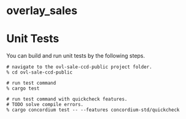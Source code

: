 # overlay_sales


# Unit Tests

You can build and run unit tests by the following steps.

```shell
# navigate to the ovl-sale-ccd-public project folder.
% cd ovl-sale-ccd-public

# run test command
% cargo test

# run test command with quickcheck features.
# TODO solve compile errors.
% cargo concordium test -- --features concordium-std/quickcheck
```
